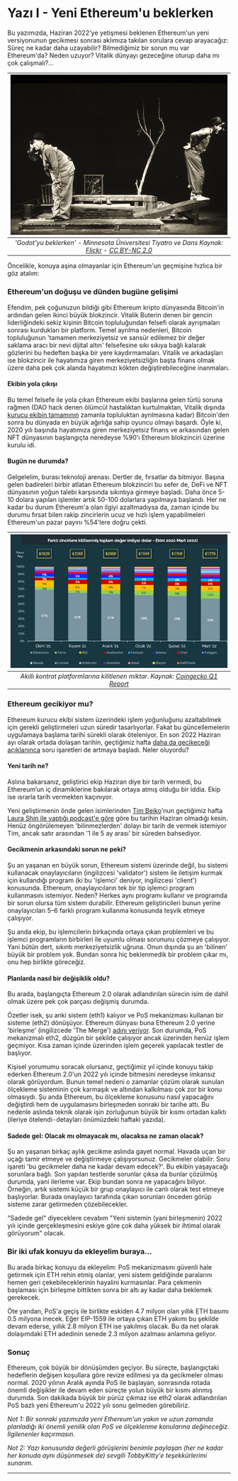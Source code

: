 # Yazı I - Yeni Ethereum'u beklerken
Bu yazımızda, Haziran 2022'ye yetişmesi beklenen Ethereum'un yeni versiyonunun gecikmesi sonrası aklımıza takılan sorulara cevap arayacağız: Süreç ne kadar daha uzayabilir? Bilmediğimiz bir sorun mu var Ethereum'da? Neden uzuyor? Vitalik dünyayı gezeceğine oturup daha mı çok çalışmalı?... 

|![coingecko_tvl](/assets/waiting_for_godot_800.jpg)|
|:--:| 
| *'Godot'yu beklerken' - Minnesota Üniversitesi Tiyatro ve Dans Kaynak: [Flickr](https://www.flickr.com/photos/umtad/4642250679) - [CC BY-NC 2.0](https://creativecommons.org/licenses/by-nc/2.0/)*|

Öncelikle, konuya aşina olmayanlar için Ethereum'un geçmişine hızlıca bir göz atalım: 

### Ethereum'un doğuşu ve dünden bugüne gelişimi
Efendim, pek çoğunuzun bildiği gibi Ethereum kripto dünyasında Bitcoin'in ardından gelen ikinci büyük blokzincir. Vitalik Buterin denen bir gencin liderliğindeki sekiz kişinin Bitcoin topluluğundan felsefi olarak ayrışmaları sonrası kurdukları bir platform. Temel ayrılma nedenleri, Bitcoin topluluğunun 'tamamen merkeziyetsiz ve sansür edilemez bir değer saklama aracı bir nevi dijital altın' felsefesine sıkı sıkıya bağlı kalarak gözlerini bu hedeften başka bir yere kaydırmamaları. Vitalik ve arkadaşları ise blokzincir ile hayatımıza giren merkeziyetsizliğin başta finans olmak üzere daha pek çok alanda hayatımızı kökten değiştirebileceğine inanmaları. 

#### Ekibin yola çıkışı

Bu temel felsefe ile yola çıkan Ethereum ekibi başlarına gelen türlü soruna rağmen (DAO hack denen ölümcül hastalıktan kurtulmaktan, Vitalik dışında [kurucu ekibin tamamının](https://decrypt.co/36641/who-are-ethereums-co-founders-and-where-are-they-now) zamanla topluluktan ayrılmasına kadar) Bitcoin'den sonra bu dünyada en büyük ağırlığa sahip oyuncu olmayı başardı. Öyle ki, 2020 yılı başında hayatımıza giren merkeziyetsiz finans ve arkasından gelen NFT dünyasının başlangıçta neredeyse %90'ı Ethereum blokzinciri üzerine kurulu idi. 

#### Bugün ne durumda?
Gelgelelim, burası teknoloji arenası. Dertler de, fırsatlar da bitmiyor. Başına gelen badireleri birbir atlatan Ethereum blokzinciri bu sefer de, DeFi ve NFT dünyasının yoğun talebi karşısında sıkıntıya girmeye başladı. Daha önce 5-10 dolara yapılan işlemler artık 50-100 dolarlara yapılmaya başlandı. Her ne kadar bu durum Ethereum'a olan ilgiyi azaltmadıysa da, zaman içinde bu durumu fırsat bilen rakip zincirlerin ucuz ve hızlı işlem yapabilmeleri Ethereum'un pazar payını %54'lere doğru çekti. 

|![coingecko_tvl](/assets/coingecko_tvl_Q1_2002_tr_800.jpg)|
|:--:| 
| *Akıllı kontrat platformlarına kilitlenen miktar. Kaynak: [Coingecko Q1 Report](https://landing.coingecko.com/coingecko-q1-2022-cryptocurrency-report/)*|

### Ethereum gecikiyor mu?
Ethereum kurucu ekibi sistem üzerindeki işlem yoğunluğunu azaltabilmek için gerekli geliştirmeleri uzun süredir tasarlıyorlar. Fakat bu güncellemelerin uygulamaya başlama tarihi sürekli olarak öteleniyor. En son 2022 Haziran ayı olarak ortada dolaşan tarihin, geçtiğimiz hafta [daha da gecikeceği açıklanınca](https://twitter.com/TimBeiko/status/1514010098145759232?s=20&t=Laa-GD7nQGpdny1KoR1VXA) soru işaretleri de artmaya başladı. Neler oluyordu? 

#### Yeni tarih ne?
Aslına bakarsanız, geliştirici ekip Haziran diye bir tarih vermedi, bu Ethereum’un iç dinamiklerine bakılarak ortaya atmış olduğu bir iddia. Ekip ise ısrarla tarih vermekten kaçınıyor. 

Yeni geliştirmenin önde gelen isimlerinden [Tim Beiko](https://twitter.com/TimBeiko)'nun geçtiğimiz hafta [Laura Shin ile yaptığı podcast'e göre](https://open.spotify.com/episode/71A8HGqWNdrl1vt45GmVUR?si=dkrT2nJeQwG1PfKSGtAXbA&context=spotify%3Ashow%3A1cJrrfGY1SKBIRn5noKSAf) göre bu tarihin Haziran olmadığı kesin. Henüz öngörülemeyen 'bilinmezlerden' dolayı bir tarih de vermek istemiyor Tim, ancak satır arasından '1 ile 5 ay arası' bir süreden bahsediyor.

#### Gecikmenin arkasındaki sorun ne peki?
Şu an yaşanan en büyük sorun, Ethereum sistemi üzerinde değil, bu sistemi kullanacak onaylayıcıların (ingilizcesi 'validator') sistem ile iletişim kurmak için kullandığı program (ki bu 'işlemci' deniyor, ingilizcesi 'client') konusunda. Ethereum, onaylayıcıların tek bir tip işlemci program kullanmasını istemiyor. Neden? Herkes aynı programı kullanır ve programda bir sorun olursa tüm sistem durabilir. Ethereum geliştiricileri bunun yerine onaylayıcıları 5–6 farklı program kullanma konusunda teşvik etmeye çalışıyor. 

Şu anda ekip, bu işlemcilerin birkaçında ortaya çıkan problemleri ve bu işlemci programların birbirleri ile uyumlu olması sorununu çözmeye çalışıyor. Yani bütün dert, sıkıntı merkeziyetsizlik uğruna. Onun dışında şu an 'bilinen' büyük bir problem yok. Bundan sonra hiç beklenmedik bir problem çıkar mı, onu hep birlikte göreceğiz.

#### Planlarda nasıl bir değişiklik oldu?
Bu arada, başlangıçta Ethereum 2.0 olarak adlandırılan sürecin isim de dahil olmak üzere pek çok parçası değişmiş durumda. 

Özetler isek, şu anki sistem (eth1) kalıyor ve PoS mekanizması kullanan bir sisteme (eth2) dönüşüyor. Ethereum dünyası buna Ethereum 2.0 yerine 'birleşme' (ingilizcede 'The Merge') [adını veriyor](https://blog.ethereum.org/2022/01/24/the-great-eth2-renaming/). Son durumda, PoS mekanizmalı eth2, düzgün bir şekilde çalışıyor ancak üzerinden henüz işlem geçmiyor. Kısa zaman içinde üzerinden işlem geçerek yapılacak testler de başlıyor. 

Kişisel yorumumu soracak olursanız, geçtiğimiz yıl içinde konuyu takip ederken Ethereum 2.0'un 2022 yılı içinde bitmesini neredeyse imkansız olarak görüyordum. Bunun temel nedeni o zamanlar çözüm olarak sunulan ölçekleme sisteminin çok karmaşık ve altından kalkılması çok zor bir konu olmasıydı. Şu anda Ethereum, bu ölçekleme konusunu nasıl yapacağını değiştirdi hem de uygulamasını birleşmeden sonraki bir tarihe attı. Bu nedenle aslında teknik olarak işin zorluğunun büyük bir kısmı ortadan kalktı (ileriye ötelendi - detayları önümüzdeki haftaki yazıda).

#### Sadede gel: Olacak mı olmayacak mı, olacaksa ne zaman olacak?
Şu an yaşanan birkaç aylık gecikme aslında gayet normal. Havada uçan bir uçağı tamir etmeye ve değiştirmeye çalışıyorsunuz. Gecikmeler olabilir. Soru işareti 'bu gecikmeler daha ne kadar devam edecek?'. Bu ekibin yaşayacağı sorunlara bağlı. Son yapılan testlerde sorunlar çıksa da bunlar çözülmüş durumda, yani ilerleme var. Ekip bundan sonra ne yapacağını biliyor. Örneğin, artık sistemi küçük bir grup onaylayıcı ile canlı olarak test etmeye başlıyorlar. Burada onaylayıcı tarafında çıkan sorunları önceden görüp sisteme zarar getirmeden çözebilecekler. 

"Sadede gel" diyeceklere cevabım "Yeni sistemin (yani birleşmenin) 2022 yılı içinde gerçekleşmesini eskiye göre çok daha yüksek bir ihtimal olarak görüyorum" olacak.

### Bir iki ufak konuyu da ekleyelim buraya... 
Bu arada birkaç konuyu da ekleyelim: PoS mekanizmasını güvenli hale getirmek için ETH rehin etmiş olanlar, yeni sistem geldiğinde paralarını hemen geri çekebileceklerinin hayalini kurmasınlar. Para çekmenin başlaması için birleşme bittikten sonra bir altı ay kadar daha beklemek gerekecek. 

Öte yandan, PoS'a geçiş ile birlikte eskiden 4.7 milyon olan yıllık ETH basımı 0.5 milyona inecek. Eğer EIP-1559 ile ortaya çıkan ETH yakımı bu şekilde devam ederse, yıllık 2.8 milyon ETH ise yakılmış olacak. Bu da net olarak dolaşımdaki ETH adedinin senede 2.3 milyon azalması anlamına geliyor. 

### Sonuç 
Ethereum, çok büyük bir dönüşümden geçiyor. Bu süreçte, başlangıçtaki hedeflerin değişen koşullara göre revize edilmesi ya da gecikmeler olması normal. 2020 yılının Aralık ayında PoS ile başlayan, sonrasında rotada önemli değişikler ile devam eden süreçte yolun büyük bir kısmı alınmış durumda. Son dakikada büyük bir pürüz çıkmaz ise eth2 olarak adlandırılan PoS bazlı yeni Ethereum'u 2022 yılı sonu gelmeden görebiliriz. 

*Not 1: Bir sonraki yazımızda yeni Ethereum'un yakın ve uzun zamanda planladığı iki önemli yenilik olan PoS ve ölçeklenme konularına değineceğiz. İlgilenenler kaçırmasın.*

*Not 2: Yazı konusunda değerli görüşlerini benimle paylaşan (her ne kadar her konuda aynı düşünmesek de) sevgili TobbyKitty'e teşekkürlerimi sunarım.*

---

